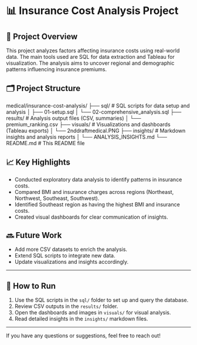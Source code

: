 # 📊 Insurance Cost Analysis Project

## 🎯 Project Overview
This project analyzes factors affecting insurance costs using real-world data. The main tools used are SQL for data extraction and Tableau for visualization. The analysis aims to uncover regional and demographic patterns influencing insurance premiums.

## 🗂️ Project Structure

medical/insurance-cost-analysis/
├── sql/              # SQL scripts for data setup and analysis
│   ├── 01-setup.sql
│   └── 02-comprehensive_analysis.sql
├── results/          # Analysis output files (CSV, summaries)
│   └── premium_ranking.csv
├── visuals/          # Visualizations and dashboards (Tableau exports)
│   └── 2nddraftmedical.PNG
├── insights/         # Markdown insights and analysis reports
│   └── ANALYSIS_INSIGHTS.md
└── README.md         # This README file



## 📈 Key Highlights

- Conducted exploratory data analysis to identify patterns in insurance costs.
- Compared BMI and insurance charges across regions (Northeast, Northwest, Southeast, Southwest).
- Identified Southeast region as having the highest BMI and insurance costs.
- Created visual dashboards for clear communication of insights.

## 🔜 Future Work

- Add more CSV datasets to enrich the analysis.
- Extend SQL scripts to integrate new data.
- Update visualizations and insights accordingly.

---

## 📂 How to Run

1. Use the SQL scripts in the `sql/` folder to set up and query the database.
2. Review CSV outputs in the `results/` folder.
3. Open the dashboards and images in `visuals/` for visual analysis.
4. Read detailed insights in the `insights/` markdown files.

---

If you have any questions or suggestions, feel free to reach out!
